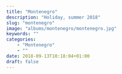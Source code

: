 ```yaml
---
title: "Montenegro"
description: "Holiday, summer 2018"
slug: "montenegro"
image: "albums/montenegro/montenegro.jpg"
keywords: ""
categories: 
    - "Montenegro"
    - ""
date: 2018-09-13T10:18:04+01:00
draft: false
---
```

